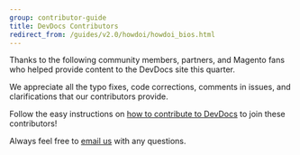 ```yaml
---
group: contributor-guide
title: DevDocs Contributors
redirect_from: /guides/v2.0/howdoi/howdoi_bios.html
---
```


Thanks to the following community members, partners, and Magento fans who helped provide content to the DevDocs site this quarter.

We appreciate all the typo fixes, code corrections, comments in issues, and clarifications that our contributors provide.

Follow the easy instructions on [how to contribute to DevDocs][0] to join these contributors!

Always feel free to [email us][1] with any questions.

<div class="devdocs-contributors"></div>


[0]: https://github.com/magento/devdocs/blob/master/.github/CONTRIBUTING.md
[1]: mailto:DL-Magento-Doc-Feedback@magento.com
